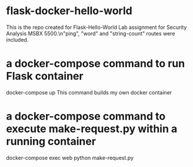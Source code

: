 # flask-docker-hello-world
This is the repo created for Flask-Hello-World Lab assignment for Security Analysis MSBX 5500.\n"ping", "word" and "string-count" routes were included.

# a docker-compose command to run Flask container
docker-compose up
This command builds my own docker container

# a docker-compose command to execute make-request.py within a running container
docker-compose exec web python make-request.py
